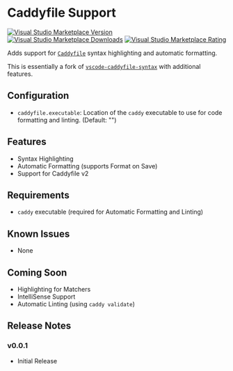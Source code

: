 # Caddyfile Support
[![Visual Studio Marketplace Version](https://img.shields.io/visual-studio-marketplace/v/matthewpi.caddyfile-support?style=flat-square)](https://marketplace.visualstudio.com/items?itemName=matthewpi.caddyfile-support)
[![Visual Studio Marketplace Downloads](https://img.shields.io/visual-studio-marketplace/d/matthewpi.caddyfile-support?style=flat-square)](https://marketplace.visualstudio.com/items?itemName=matthewpi.caddyfile-support)
[![Visual Studio Marketplace Rating](https://img.shields.io/visual-studio-marketplace/r/matthewpi.caddyfile-support)](https://marketplace.visualstudio.com/items?itemName=matthewpi.caddyfile-support)

Adds support for [`Caddyfile`](https://caddyserver.com/docs/caddyfile/concepts) syntax highlighting and automatic formatting.

This is essentially a fork of [`vscode-caddyfile-syntax`](https://github.com/Zamerick/vscode-caddyfile-syntax) with additional features.

## Configuration
- `caddyfile.executable`: Location of the `caddy` executable to use for code formatting and linting. (Default: "")

## Features
- Syntax Highlighting
- Automatic Formatting (supports Format on Save)
- Support for Caddyfile v2

## Requirements
- `caddy` executable (required for Automatic Formatting and Linting)

## Known Issues
- None

## Coming Soon
- Highlighting for Matchers
- IntelliSense Support
- Automatic Linting (using `caddy validate`)

## Release Notes

### v0.0.1
- Initial Release
